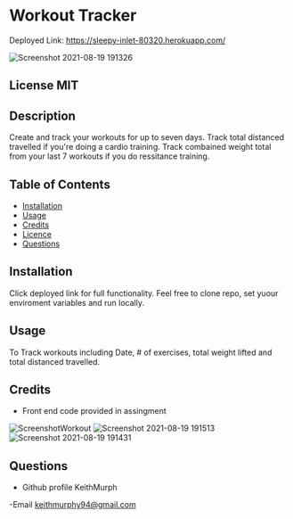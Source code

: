 #  Workout Tracker

Deployed Link: https://sleepy-inlet-80320.herokuapp.com/


![Screenshot 2021-08-19 191326](https://user-images.githubusercontent.com/85463607/130168658-518c653b-feb3-4116-93b3-485ae206f324.png)


 ## License  MIT


 ## Description
 Create and track your workouts for up to seven days. Track total distanced travelled if you're doing a cardio training. Track combained weight total from your last 7 workouts if you do ressitance training. 

 ## Table of Contents
 - [Installation](#howToInstall)
 - [Usage](#usage)
 - [Credits](#credits)
 - [Licence](#license)
 - [Questions](#questions)

 ## Installation
 Click deployed link for full functionality. Feel free to clone repo, set yuour enviroment variables and run locally.

 ## Usage
 To Track workouts including Date, # of exercises, total weight lifted and total distanced travelled. 
    
   

 ## Credits

- Front end code provided in assingment 

![ScreenshotWorkout](https://user-images.githubusercontent.com/85463607/130168691-31d2c387-9ac7-459f-8f28-97d30e085bc5.png)
![Screenshot 2021-08-19 191513](https://user-images.githubusercontent.com/85463607/130168697-f75f3dbc-bd05-4a10-af0e-a49f85226f6d.png)
![Screenshot 2021-08-19 191431](https://user-images.githubusercontent.com/85463607/130168703-2ce6895b-c7ab-4fc1-b7cc-fb590b3ea6ee.png)





 ## Questions

 - Github profile
  KeithMurph

  -Email
  keithmurphy94@gmail.com
